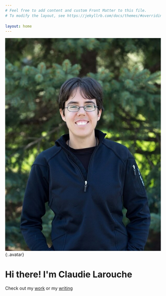 ```yaml
---
# Feel free to add content and custom Front Matter to this file.
# To modify the layout, see https://jekyllrb.com/docs/themes/#overriding-theme-defaults

layout: home
---
```


![Claudie Larouche](/assets/images/Claudie-Larouche.jpg){:.avatar}
# Hi there! I'm Claudie Larouche
Check out my [work](/mywork) or my [writing](/mywriting)